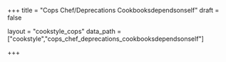 +++
title = "Cops Chef/Deprecations Cookbooksdependsonself"
draft = false

layout = "cookstyle_cops"
data_path = ["cookstyle","cops_chef_deprecations_cookbooksdependsonself"]

+++

<!-- The content of this page is automatically generated from the
cops_chef_deprecations_cookbooksdependsonself.yml file in github.com/chef/cookstyle/docs-chef-io/data/cookstyle. -->
